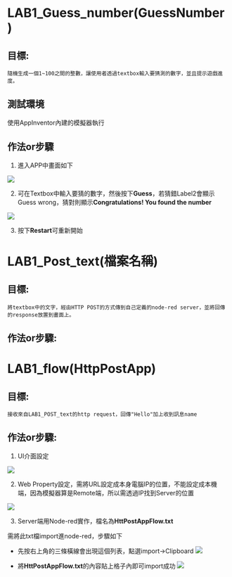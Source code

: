 # LAB1_Guess_number(GuessNumber)

## 目標:
	隨機生成一個1~100之間的整數，讓使用者透過textbox輸入要猜測的數字，並且提示遊戲進度。
## 測試環境
使用AppInventor內建的模擬器執行
## 作法or步驟
1. 進入APP中畫面如下

![](https://i.imgur.com/BkHo9w2.png)

2. 可在Textbox中輸入要猜的數字，然後按下**Guess**，若猜錯Label2會顯示Guess wrong，猜對則顯示**Congratulations! You found the number**

![](https://i.imgur.com/FazswCg.png)

3. 按下**Restart**可重新開始







# LAB1_Post_text(檔案名稱)
## 目標:
    將textbox中的文字，經由HTTP POST的方式傳到自己定義的node-red server，並將回傳的response放置到畫面上。

## 作法or步驟:

# LAB1_flow(HttpPostApp)

## 目標:
    接收來自LAB1_POST_text的http request，回傳"Hello"加上收到訊息name
    
## 作法or步驟:
1. UI介面設定

![](https://i.imgur.com/2TpOGYR.png)

2. Web Property設定，需將URL設定成本身電腦IP的位置，不能設定成本機端，因為模擬器算是Remote端，所以需透過IP找到Server的位置

![](https://i.imgur.com/ocgROGk.png)

3. Server端用Node-red實作，檔名為**HttPostAppFlow.txt**

需將此txt檔import進node-red，步驟如下

* 先按右上角的三條橫線會出現這個列表，點選import->Clipboard
![](https://i.imgur.com/Y8Wmp6q.png)

* 將**HttPostAppFlow.txt**的內容貼上格子內即可import成功
![](https://i.imgur.com/PhqfvHH.png)



